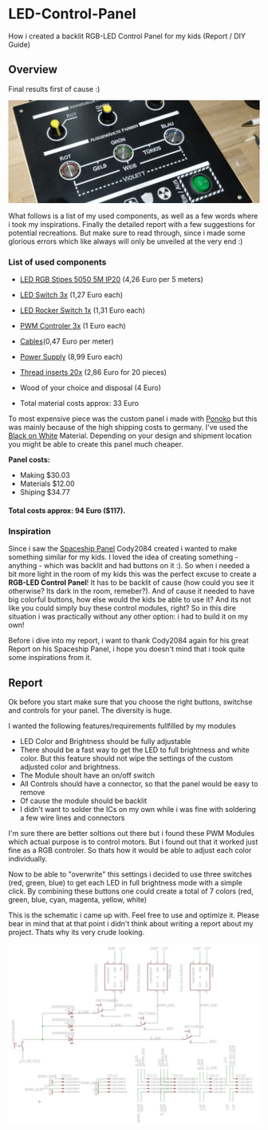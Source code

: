 # LED-Control-Panel
How i created a backlit RGB-LED Control Panel for my kids (Report / DIY Guide)

## Overview

Final results first of cause :)

<img src="/images/overview1.JPG" alt="alt text" width="640px"> 


What follows is a list of my used components, as well as a few words where i took my inspirations. Finally the detailed report with a few suggestions for potential recreations. 
But make sure to read through, since i made some glorious errors which like always will only be unveiled at the very end :)

### List of used components

- [LED RGB Stipes 5050 5M IP20](https://www.aliexpress.com/item/SMD-5050-3014-3528-5630-LED-Strip-RGB-Led-String-Light-Fita-de-Led-Ribbon-Bombillas/32554704554.html) (4,26 Euro per 5 meters)
- [LED Switch 3x](https://www.aliexpress.com/item/16mm-red-blue-yellow-green-white-Light-Hot-Car-Auto-Metal-LED-Power-Push-Button-Switch/32800304223.html) (1,27 Euro each)
- [LED Rocker Switch 1x](https://www.aliexpress.com/item/4pcs-lot-4models-Car-DIY-23mm-Mini-Round-Rocker-Switch-12V-16A-LED-illuminated-toggle/32801141576.html) (1,31 Euro each)
- [PWM Controler 3x](https://www.aliexpress.com/item/PWM-DC-6V-12V-24V-28V-3A-Max-Motor-Speed-Control-Module-DC-Motor-Switch-Controller/32667220339.html) (1 Euro each)
- [Cables](https://www.aliexpress.com/item/Tinned-copper-22AWG-led-RGB-cable-4-pin-RGB-cable-PVC-insulated-wire-22-awg-UL2468/32816156735.html)(0,47 Euro per meter)
- [Power Supply](https://www.amazon.de/gp/product/B01N9MSILM/ref=oh_aui_detailpage_o01_s00?ie=UTF8&psc=1) (8,99 Euro each)
- [Thread inserts 20x](https://www.ebay.de/itm/332450417100) (2,86 Euro for 20 pieces)
- Wood of your choice and disposal (4 Euro)

- Total material costs approx: 33 Euro

To most expensive piece was the custom panel i made with [Ponoko](https://www.ponoko.com/) but this was mainly because of the high shipping costs to germany.
I've used the [Black on White](https://www.ponoko.com/make-and-sell/show-material/607-acrylic-two-color-black-on-white) Material. Depending on your design and shipment location you might be able to 
create this panel much cheaper.

**Panel costs:**
- Making $30.03
- Materials $12.00  
- Shiping $34.77 

#### Total costs approx: 94 Euro ($117).

### Inspiration

Since i saw the [Spaceship Panel](https://imgur.com/gallery/dqK7A) Cody2084 created i wanted to make something similar for my kids. I loved the idea of creating
something - anything - which was backlit and had buttons on it :). So when i needed a bit more light in the room of my kids this was the perfect excuse to create
a **RGB-LED Control Panel**! It has to be backlit of cause (how could you see it otherwise? Its dark in the room, remeber?). And of cause it needed to have big colorful buttons,
how else would the kids be able to use it? And its not like you could simply buy these control modules, right? So in this dire situation i was practically without any other option: i had to build it on my own!

Before i dive into my report, i want to thank Cody2084 again for his great Report on his Spaceship Panel, i hope you doesn't mind that i took quite some inspirations from it.

## Report

Ok before you start make sure that you choose the right buttons, switchse and controls for your panel. The diversity is huge.

I wanted the following features/requirements fullfilled by my modules

- LED Color and Brightness should be fully adjustable
- There should be a fast way to get the LED to full brightness and white color. But this feature should not wipe the settings of the custom adjusted color and brightness.
- The Module shoult have an on/off switch
- All Controls should have a connector, so that the panel would be easy to remove
- Of cause the module should be backlit
- I didn't want to solder the ICs on my own while i was fine with soldering a few wire lines and connectors

I'm sure there are better soltions out there but i found these PWM Modules which actual purpose is to control motors. But i found out that it worked just fine as a RGB controler.
So thats how it would be able to adjust each color individually. 

Now to be able to "overwrite" this settings i decided to use three switches (red, green, blue) to get each LED in full brightness mode with a simple click. By combining these buttons one could create a total of 7 colors (red, green, blue, cyan, magenta, yellow, white)

This is the schematic i came up with. Feel free to use and optimize it. Please bear in mind that at that point i didn't think about writing a report about my project. Thats why its very crude looking.

![schematic](/images/schematic.JPG?raw=true "Optional Title")